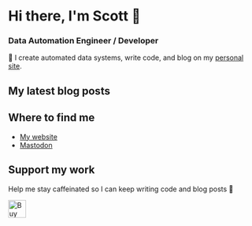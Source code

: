 # Hi there, I'm Scott 👋
### Data Automation Engineer / Developer
🔭 I create automated data systems, write code, and blog on my [personal site](https://scottk.mba/).

## My latest blog posts
<!-- BLOG-POST-LIST:START -->
<!-- BLOG-POST-LIST:END -->

## Where to find me

- [My website](https://scottk.mba/)
- [Mastodon](https://fosstodon.org/@scoknig)

## Support my work
Help me stay caffeinated so I can keep writing code and blog posts 🙂

<a href='https://ko-fi.com/U7U8N02ZR' target='_blank'><img height='36' style='border:0px;height:36px;' src='https://storage.ko-fi.com/cdn/kofi3.png?v=3' border='0' alt='Buy Me a Coffee at ko-fi.com' /></a>
